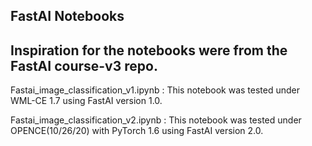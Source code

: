 ## FastAI Notebooks
Inspiration for the notebooks were from the FastAI course-v3 repo.   
---

Fastai_image_classification_v1.ipynb : 
This notebook was tested under WML-CE 1.7 using FastAI version 1.0.   

Fastai_image_classification_v2.ipynb : 
This notebook was tested under OPENCE(10/26/20) with PyTorch 1.6 using FastAI version 2.0.   
